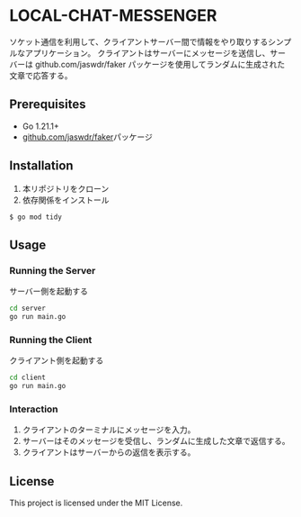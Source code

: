 # LOCAL-CHAT-MESSENGER

ソケット通信を利用して、クライアントサーバー間で情報をやり取りするシンプルなアプリケーション。
クライアントはサーバーにメッセージを送信し、サーバーは github.com/jaswdr/faker パッケージを使用してランダムに生成された文章で応答する。

## Prerequisites

- Go 1.21.1+
- [github.com/jaswdr/faker](https://github.com/jaswdr/faker)パッケージ

## Installation

1. 本リポジトリをクローン
1. 依存関係をインストール

```zsh
$ go mod tidy
```

## Usage

### Running the Server

サーバー側を起動する

```zsh
cd server
go run main.go
```

### Running the Client

クライアント側を起動する

```zsh
cd client
go run main.go
```

### Interaction

1. クライアントのターミナルにメッセージを入力。
2. サーバーはそのメッセージを受信し、ランダムに生成した文章で返信する。
3. クライアントはサーバーからの返信を表示する。

## License

This project is licensed under the MIT License.
